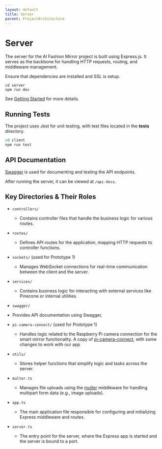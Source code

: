 ```yaml
---
layout: default
title: Server
parent: ProjectArchitecture
---
```


# Server

The server for the AI Fashion Mirror project is built using Express.js. It serves as the backbone for handling HTTP requests, routing, and middleware management.

Ensure that dependencies are installed and SSL is setup.

```shell
cd server
npm run dev
```

See [Getting Started](../GettingStarted/GettingStarted.md#Running-the-Application) for more details.

## Running Tests

The project uses Jest for unit testing, with test files located in the __tests__ directory.

```sh
cd client 
npm run test
```

## API Documentation

[Swagger](https://swagger.io/) is used for documenting and testing the API endpoints.

After running the server, it can be viewed at `/api-docs`.


## Key Directories & Their Roles

- `controllers/`
    - Contains controller files that handle the business logic for various routes.

- `routes/`
    - Defines API routes for the application, mapping HTTP requests to controller functions.

- `sockets/` (used for Prototype 1)
    - Manages WebSocket connections for real-time communication between the client and the server.

- `services/`
    - Contains business logic for interacting with external services like Pinecone or internal utilities.

- `swagger/`
- Provides API documentation using Swagger, 

- `pi-camera-connect/` (used for Prototype 1)
    - Handles logic related to the Raspberry Pi camera connection for the smart mirror functionality. A copy of [pi-camera-connect](https://github.com/launchcodedev/pi-camera-connect), with some changes to work with our app

- `utils/`
    - Stores helper functions that simplify logic and tasks across the server.

- `multer.ts`
    - Manages file uploads using the [multer](https://www.npmjs.com/package/multer) middleware for handling multipart form data (e.g., image uploads).

- `app.ts`
    - The main application file responsible for configuring and initializing Express middleware and routes.

- `server.ts`
    - The entry point for the server, where the Express app is started and the server is bound to a port.

 